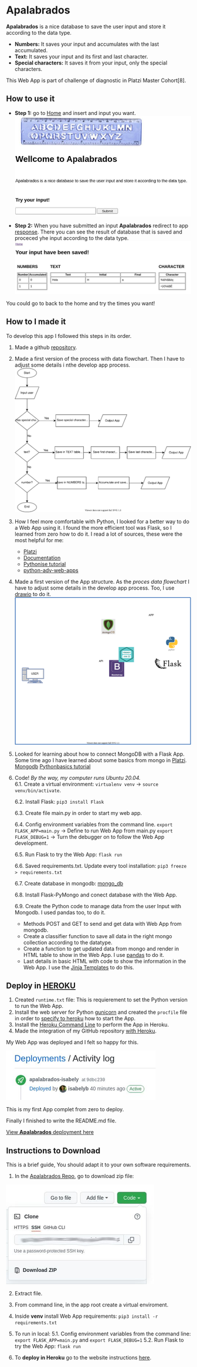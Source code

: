 # Apalabrados

**Apalabrados** is a nice database to save the user input and store it according to the data type.
* **Numbers:** It saves your input and accumulates with the last accumulated.
* **Text:** It saves your input and its first and last character.
* **Special characters:** It saves it from your input, only the special characters.

This Web App is part of challenge of diagnostic in Platzi Master Cohort[8].

## How to use it

* **Step 1:** go to [Home](https://apalabrados-isabely.herokuapp.com/) and insert and input you want.![home](/assets/home.jpg)

* **Step 2:** When you have submitted an input **Apalabrados** redirect to app [response](https://apalabrados-isabely.herokuapp.com/submit).
There you can see the result of database that is saved and proceced yhe input according to the data type. ![submit](/assets/submit.jpg)

You could go to back to the home and try the times you want!

## How to I made it

To develop this app I followed this steps in its order.

1. Made a github [repository](https://github.com/isabelyb/apalabrados).
2. Made a first version of the process with data flowchart. Then I have to adjust some details i nthe develop app process. ![data_process](/assets/apalabrados_flowchart.drawio.svg)
4. How I feel more comfortable with Python, I looked for a better way to do a Web App using it. I found the more efficient tool was Flask, so I learned from zero how to do it.
I read a lot of sources, these were the most helpful for me:
    * [Platzi](https://platzi.com/clases/flask/)
    * [Documentation](https://palletsprojects.com/p/flask/)
    * [Pythonise tutorial](https://pythonise.com/series/learning-flask/flask-application-structure)
    * [python-adv-web-apps](https://python-adv-web-apps.readthedocs.io/en/latest/flask.html)
4. Made a first version of the App structure. As the _proces data flowchart_ I have to adjust some details in the develop app process. Too, I use [drawio](https://app.diagrams.net/) to do it.![app_structure](/assets/app.drawio.svg)
5. Looked for learning about how to connect MongoDB with a Flask App. Some time ago I have learned about some basics from mongo in [Platzi](https://platzi.com/clases/mongodb/).
    [Mongodb](https://docs.mongodb.com/)
    [Pythonbasics tutorial](https://pythonbasics.org/flask-mongodb/)
6. Code! _By the way, my computer runs Ubuntu 20.04._
    &nbsp;    
    6.1. Create a virtual environment: ```virtualenv venv``` -> ```source venv/bin/activate```. 
    
    6.2. Install Flask: ```pip3 install Flask``` 
    
    6.3. Create file main.py in order to start my web app.
    
    6.4. Config environment variables from the command line.
        ```export FLASK_APP=main.py``` -> Define to run Web App from main.py
        ```export FLASK_DEBUG=1```     -> Turn the debugger on to follow the Web App development.
    
    6.5. Run Flask to try the Web App: ```flask run``` 
    
    6.6. Saved requirements.txt. Update every tool installation: ```pip3 freeze > requirements.txt```
    &nbsp;
    
    6.7. Create database in mongodb:
        [mongo_db](/assets/mongo_db.jpg) 
        
    6.8. Install Flask-PyMongo and conect database with the Web App. 
    
    6.9. Create the Python code to manage data from the user Input with Mongodb. I used pandas too, to do it. 
    * Methods POST and GET to send and get data with Web App from mongodb.
    * Create a classifier function to save all data in the right mongo collection according to the datatype.
    * Create a function to get updated data from mongo and render in HTML table to show in the Web App. I use [pandas](https://pandas.pydata.org/pandas-docs/stable/index.html) to do it. 
    * Last details in basic HTML with code to show the information in the Web App. I use the [Jinja Templates](https://jinja.palletsprojects.com/en/3.0.x/templates/) to do this.


## Deploy in [HEROKU](https://www.heroku.com/)

1. Created ```runtime.txt``` file: This is requierement to set the Python version to run the Web App.
2. Install the web server for Python [gunicorn](https://gunicorn.org/) and created the ```procfile``` file in order to [specify to heroku](https://devcenter.heroku.com/articles/procfile) how to start the App.
3. Install the [Heroku Command Line](https://devcenter.heroku.com/categories/command-line) to perform the App in Heroku.
4. Made the integration of my GitHub repository [with Heroku](https://devcenter.heroku.com/articles/github-integration).

My Web App was deployed and I felt so happy for this. 

![deploy](/assets/deploy.jpg) 
        
This is my first App complet from zero to deploy.


Finally I finished to write the README.md file.

[View **Apalabrados** deployment here](https://apalabrados-isabely.herokuapp.com/)

##  Instructions to Download

This is a brief guide, You should adapt it to your own software requirements.

1. In the [Apalabrados Repo](https://github.com/isabelyb/apalabrados), go to download zip file:

![download](/assets/download.jpg)
 

2. Extract file.
 
3. From command line, in the app root create a virtual enviroment. 

4. Inside **venv** install Web App requirements: ```pip3 install -r requirements.txt``` 

5. To run in local: 
    5.1. Config environment variables from the command line: ```export FLASK_APP=main.py``` and ```export FLASK_DEBUG=1```
    5.2. Run Flask to try the Web App: ```flask run``` 
 
6. To **deploy in Heroku** go to the website instructions [here](https://devcenter.heroku.com/articles/getting-started-with-python).




